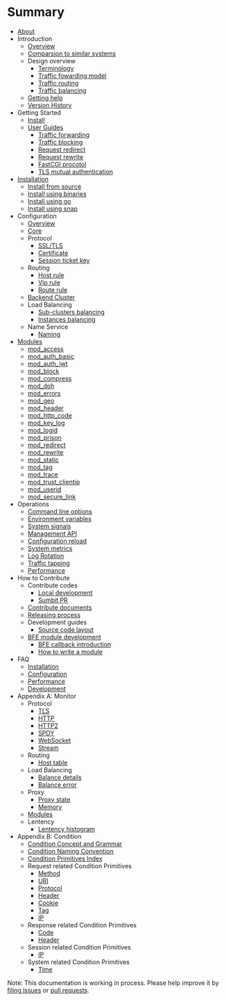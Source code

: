 # Summary

* [About](ABOUT.md)
* Introduction
  * [Overview](introduction/overview.md)
  * [Comparsion to similar systems](introduction/comparison.md)
  * Design overview
    * [Terminology](introduction/terminology.md)
    * [Traffic fowarding model](introduction/forward_model.md)
    * [Traffic routing](introduction/route.md)
    * [Traffic balancing](introduction/balance.md)
  * [Getting help](introduction/getting_help.md)
  * [Version History](https://github.com/bfenetworks/bfe/blob/master/CHANGELOG.md)
* Getting Started 
  * [Install](installation/install_from_source.md)
  * [User Guides](example/guide.md)
    * [Traffic forwarding](example/route.md)
    * [Traffic blocking](example/block.md)
    * [Request redirect](example/redirect.md)
    * [Request rewrite](example/rewrite.md)
    * [FastCGI procotol](example/fastcgi.md)
    * [TLS mutual authentication](example/client_auth.md)
* [Installation](installation/install.md)
  * [Install from source](installation/install_from_source.md)
  * [Install using binaries](installation/install_using_binaries.md)
  * [Install using go](installation/install_using_go.md)
  * [Install using snap](installation/install_using_snap.md)
* Configuration
  * [Overview](configuration/config.md)
  * [Core](configuration/bfe.conf.md)
  * Protocol
    * [SSL/TLS](configuration/tls_conf/tls_rule_conf.data.md)
    * [Certificate](configuration/tls_conf/server_cert_conf.data.md)
    * [Session ticket key](configuration/tls_conf/session_ticket_key.data.md)
  * Routing
    * [Host rule](configuration/server_data_conf/host_rule.data.md)
    * [Vip rule](configuration/server_data_conf/vip_rule.data.md)
    * [Route rule](configuration/server_data_conf/route_rule.data.md)
  * [Backend Cluster](configuration/server_data_conf/cluster_conf.data.md)
  * Load Balancing
    * [Sub-clusters balancing](configuration/cluster_conf/gslb.data.md)
    * [Instances balancing](configuration/cluster_conf/cluster_table.data.md)
  * Name Service
    * [Naming](configuration/server_data_conf/name_conf.data.md)
* [Modules](modules/modules.md)
  * [mod_access](modules/mod_access/mod_access.md)
  * [mod_auth_basic](modules/mod_auth_basic/mod_auth_basic.md)
  * [mod_auth_jwt](modules/mod_auth_jwt/mod_auth_jwt.md)
  * [mod_block](modules/mod_block/mod_block.md)
  * [mod_compress](modules/mod_compress/mod_compress.md)
  * [mod_doh](modules/mod_doh/mod_doh.md)
  * [mod_errors](modules/mod_errors/mod_errors.md)
  * [mod_geo](modules/mod_geo/mod_geo.md)
  * [mod_header](modules/mod_header/mod_header.md)
  * [mod_http_code](modules/mod_http_code/mod_http_code.md)
  * [mod_key_log](modules/mod_key_log/mod_key_log.md)
  * [mod_logid](modules/mod_logid/mod_logid.md)
  * [mod_prison](modules/mod_prison/mod_prison.md)
  * [mod_redirect](modules/mod_redirect/mod_redirect.md)
  * [mod_rewrite](modules/mod_rewrite/mod_rewrite.md)
  * [mod_static](modules/mod_static/mod_static.md)
  * [mod_tag](modules/mod_tag/mod_tag.md)
  * [mod_trace](modules/mod_trace/mod_trace.md)
  * [mod_trust_clientip](modules/mod_trust_clientip/mod_trust_clientip.md)
  * [mod_userid](modules/mod_userid/mod_userid.md)
  * [mod_secure_link](modules/mod_secure_link/mod_secure_link.md)
* Operations
  * [Command line options](operation/command.md)
  * [Environment variables](operation/env_var.md)
  * [System signals](operation/signal.md)
  * [Management API](operation/api.md)
  * [Configuration reload](operation/reload.md)
  * [System metrics](operation/monitor.md)
  * [Log Rotation](operation/log_rotation.md)
  * [Traffic tapping](operation/capture_packet.md)
  * [Performance](operation/performance.md)
* How to Contribute
  * Contribute codes
    * [Local development](development/local_dev_guide.md)
    * [Sumbit PR](development/submit_pr_guide.md)
  * [Contribute documents](development/write_doc_guide.md)
  * [Releasing process](development/release_regulation.md)
  * Development guides
    * [Source code layout](development/source_code_layout.md)
  * [BFE module development](development/module/overview.md)
    * [BFE callback introduction](development/module/bfe_callback.md)
    * [How to write a module](development/module/how_to_write_module.md)
* FAQ
  * [Installation](faq/installation.md)
  * [Configuration](faq/configuration.md)
  * [Performance](faq/performance.md)
  * [Development](faq/development.md)
* Appendix A: Monitor
  * Protocol 
    * [TLS](monitor/tls_state.md)
    * [HTTP](monitor/http_state.md)
    * [HTTP2](monitor/http2_state.md)
    * [SPDY](monitor/spdy_state.md)
    * [WebSocket](monitor/websocket_state.md)
    * [Stream](monitor/stream_state.md)
  * Routing
    * [Host table](monitor/host_table_status.md)
  * Load Balancing
    * [Balance details](monitor/bal_table_status.md)
    * [Balance error](monitor/bal_state.md)
  * Proxy
    * [Proxy state](monitor/proxy_state.md)
    * [Memory](monitor/proxy_mem_stat.md)
  * [Modules](monitor/module_status.md)
  * Lentency
    * [Lentency histogram](monitor/latency.md)
* Appendix B: Condition
  * [Condition Concept and Grammar](condition/condition_grammar.md)
  * [Condition Naming Convention](condition/condition_naming_convention.md)
  * [Condition Primitives Index](condition/condition_primitive_index.md)
  * Request related Condition Primitives
    * [Method](condition/request/method.md)
    * [URI](condition/request/uri.md)
    * [Protocol](condition/request/protocol.md)
    * [Header](condition/request/header.md)
    * [Cookie](condition/request/cookie.md)
    * [Tag](condition/request/tag.md)
    * [IP](condition/request/ip.md)
  * Response related Condition Primitives
    * [Code](condition/response/code.md)
    * [Header](condition/response/header.md)
  * Session related Condition Primitives
    * [IP](condition/session/ip.md)
  * System related Condition Primitives
    * [Time](condition/system/time.md)

Note: This documentation is working in process. Please help improve it by [filing issues](https://github.com/bfenetworks/bfe/issues/new/choose) or [pull requests](development/submit_pr_guide.md).
